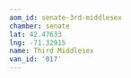 ```yaml
---
aom_id: senate-3rd-middlesex
chamber: senate
lat: 42.47633
lng: -71.32915
name: Third Middlesex
van_id: '017'
---
```

